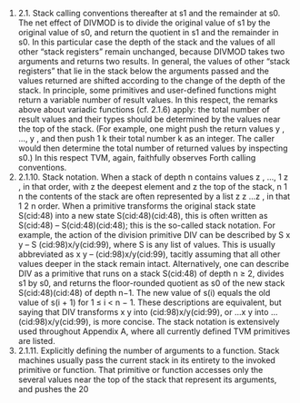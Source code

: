 1. 2.1. Stack calling conventions
thereafter at s1 and the remainder at s0. The net effect of DIVMOD is to
divide the original value of s1 by the original value of s0, and return the
quotient in s1 and the remainder in s0. In this particular case the depth
of the stack and the values of all other “stack registers” remain unchanged,
because DIVMOD takes two arguments and returns two results. In general, the
values of other “stack registers” that lie in the stack below the arguments
passed and the values returned are shifted according to the change of the
depth of the stack.
In principle, some primitives and user-defined functions might return a
variable number of result values. In this respect, the remarks above about
variadic functions (cf. 2.1.6) apply: the total number of result values and
their types should be determined by the values near the top of the stack.
(For example, one might push the return values y , ..., y , and then push
1 k
their total number k as an integer. The caller would then determine the total
number of returned values by inspecting s0.)
In this respect TVM, again, faithfully observes Forth calling conventions.
1. 2.1.10. Stack notation. When a stack of depth n contains values z , ...,
1
z , in that order, with z the deepest element and z the top of the stack,
n 1 n
the contents of the stack are often represented by a list z z ...z , in that
1 2 n
order. When a primitive transforms the original stack state S(cid:48) into a new
state S(cid:48)(cid:48), this is often written as S(cid:48) – S(cid:48)(cid:48); this is the so-called stack notation.
For example, the action of the division primitive DIV can be described by S
x y – S (cid:98)x/y(cid:99), where S is any list of values. This is usually abbreviated as x
y – (cid:98)x/y(cid:99), tacitly assuming that all other values deeper in the stack remain
intact.
Alternatively, one can describe DIV as a primitive that runs on a stack S(cid:48)
of depth n ≥ 2, divides s1 by s0, and returns the floor-rounded quotient as
s0 of the new stack S(cid:48)(cid:48) of depth n−1. The new value of s(i) equals the old
value of s(i + 1) for 1 ≤ i < n − 1. These descriptions are equivalent, but
saying that DIV transforms x y into (cid:98)x/y(cid:99), or ...x y into ...(cid:98)x/y(cid:99), is more
concise.
The stack notation is extensively used throughout Appendix A, where all
currently defined TVM primitives are listed.
1. 2.1.11. Explicitly defining the number of arguments to a function.
Stack machines usually pass the current stack in its entirety to the invoked
primitive or function. That primitive or function accesses only the several
values near the top of the stack that represent its arguments, and pushes the
20

